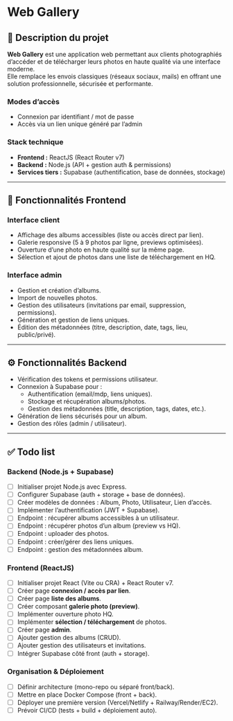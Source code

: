 # Web Gallery

## 📌 Description du projet
**Web Gallery** est une application web permettant aux clients photographiés d’accéder et de télécharger leurs photos en haute qualité via une interface moderne.  
Elle remplace les envois classiques (réseaux sociaux, mails) en offrant une solution professionnelle, sécurisée et performante.

### Modes d’accès
- Connexion par identifiant / mot de passe
- Accès via un lien unique généré par l’admin

### Stack technique
- **Frontend :** ReactJS (React Router v7)
- **Backend :** Node.js (API + gestion auth & permissions)
- **Services tiers :** Supabase (authentification, base de données, stockage)

---

## 🎨 Fonctionnalités Frontend

### Interface client
- Affichage des albums accessibles (liste ou accès direct par lien).
- Galerie responsive (5 à 9 photos par ligne, previews optimisées).
- Ouverture d’une photo en haute qualité sur la même page.
- Sélection et ajout de photos dans une liste de téléchargement en HQ.

### Interface admin
- Gestion et création d’albums.
- Import de nouvelles photos.
- Gestion des utilisateurs (invitations par email, suppression, permissions).
- Génération et gestion de liens uniques.
- Édition des métadonnées (titre, description, date, tags, lieu, public/privé).

---

## ⚙️ Fonctionnalités Backend
- Vérification des tokens et permissions utilisateur.
- Connexion à Supabase pour :
  - Authentification (email/mdp, liens uniques).
  - Stockage et récupération albums/photos.
  - Gestion des métadonnées (title, description, tags, dates, etc.).
- Génération de liens sécurisés pour un album.
- Gestion des rôles (admin / utilisateur).

---

## ✅ Todo list

### Backend (Node.js + Supabase)
- [ ] Initialiser projet Node.js avec Express.
- [ ] Configurer Supabase (auth + storage + base de données).
- [ ] Créer modèles de données : Album, Photo, Utilisateur, Lien d’accès.
- [ ] Implémenter l’authentification (JWT + Supabase).
- [ ] Endpoint : récupérer albums accessibles à un utilisateur.
- [ ] Endpoint : récupérer photos d’un album (preview vs HQ).
- [ ] Endpoint : uploader des photos.
- [ ] Endpoint : créer/gérer des liens uniques.
- [ ] Endpoint : gestion des métadonnées album.

### Frontend (ReactJS)
- [ ] Initialiser projet React (Vite ou CRA) + React Router v7.
- [ ] Créer page **connexion / accès par lien**.
- [ ] Créer page **liste des albums**.
- [ ] Créer composant **galerie photo (preview)**.
- [ ] Implémenter ouverture photo HQ.
- [ ] Implémenter **sélection / téléchargement** de photos.
- [ ] Créer page **admin**.
- [ ] Ajouter gestion des albums (CRUD).
- [ ] Ajouter gestion des utilisateurs et invitations.
- [ ] Intégrer Supabase côté front (auth + storage).

### Organisation & Déploiement
- [ ] Définir architecture (mono-repo ou séparé front/back).
- [ ] Mettre en place Docker Compose (front + back).
- [ ] Déployer une première version (Vercel/Netlify + Railway/Render/EC2).
- [ ] Prévoir CI/CD (tests + build + déploiement auto).